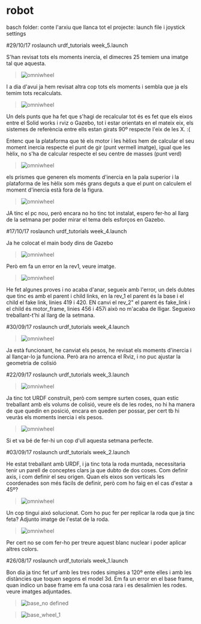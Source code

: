 # robot

basch folder:
conte l'arxiu que llanca tot el projecte: launch file i joystick settings

#29/10/17
roslaunch urdf_tutorials week_5.launch

S'han revisat tots els moments inercia, el dimecres 25 temiem una imatge tal que aquesta.
> ![omniwheel](images/week_5_3.png)

I a dia d'avui ja hem revisat altra cop tots els moments i sembla que ja els temim tots recalculats.
> ![omniwheel](images/week_5_4.png)

Un dels punts que ha fet que s'hagi de recalcular tot és es fet que els eixos entre el Solid works i rviz o Gazebo, tot i estar orientats en el mateix eix, els sistemes de referència entre ells estan girats 90º respecte l'eix de les X. :(

Entenc que la plataforma que té els motor i les hèlixs hem de calcular el seu moment inercia respecte el punt de gir (punt vermell imatge), igual que les hèlix, no s'ha de calcular respecte el seu centre de masses (punt verd)

> ![omniwheel](images/moments_inercia.png)


els prismes que generen els moments d'inercia en la pala superior i la plataforma de les hèlix som més grans deguts a que el punt on calculem el moment d'inercia està fora de la figura.
> ![omniwheel](images/week_5_5.png)

JA tinc el pc nou, però encara no ho tinc tot instalat, espero fer-ho al llarg de la setmana per poder mirar el tema dels esforços en Gazebo.

#17/10/17
roslaunch urdf_tutorials week_4.launch

Ja he colocat el main body dins de Gazebo
> ![omniwheel](images/week_5.png)


Però em fa un error en la rev1, veure imatge.
> ![omniwheel](images/week_5_1.png)


He fet algunes proves i no acaba d'anar, segueix amb l'error, un dels dubtes que tinc es amb el parent i child links, en la rev_1 el parent és la base i el child el fake link, linies 419 i 420.
EN canvi el rev_2" el parent és fake_link i el child és motor_frame, linies 456 i 457i això no m'acaba de lligar.
Segueixo treballant-t'hi al llarg de la setmana.


#30/09/17
roslaunch urdf_tutorials week_4.launch

> ![omniwheel](images/week_4.png)

Ja està funcionant, he canviat els pesos, he revisat els moments d'inercia i al llançar-lo ja funciona. Però ara no arrenca el Rviz, i no puc ajustar la geometria de colisió


#22/09/17
roslaunch urdf_tutorials week_3.launch

> ![omniwheel](images/week_3.png)

Ja tinc tot URDF construït, però com sempre surten coses, quan estic treballant amb els volums de colisió, veure els de les rodes, no hi ha manera de que quedin en posició, encara en queden per possar, per cert tb hi veuràs els moments inercia i els pesos.

> ![omniwheel](images/week_3_1.png)

Si et va bé de fer-hi un cop d'ull aquesta setmana perfecte.

#03/09/17
roslaunch urdf_tutorials week_2.launch

He estat treballant amb URDF, i ja tinc tota la roda muntada, necessitaria tenir un parell de conceptes clars ja que dubto de dos coses. Com definir axis, i com definir el seu origen.
Quan els eixos son verticals les coordenades son més fàcils de definir, però com ho faig en el cas d'estar a 45º?
> ![omniwheel](images/week_2_3.png)

Un cop tingui aixó solucionat. Com ho puc fer per replicar la roda que ja tinc feta? 
Adjunto imatge de l'estat de la roda.
> ![omniwheel](images/week_2_1.png)

Per cert no se com fer-ho per treure aquest blanc nuclear i poder aplicar altres colors.



#26/08/17
roslaunch urdf_tutorials week_1.launch


Bon dia
ja tinc fet urf amb les tres rodes simples a 120º ente elles i amb les distàncies que toquen segons el model 3d.
Em fa un error en el base frame, quan indico un base frame em fa una cosa rara i es desalimien les rodes. veure imatges adjuntades.

> ![base_no defined](images/week_1_1.png)


> ![base_wheel_1](images/week_1_2.png) 

